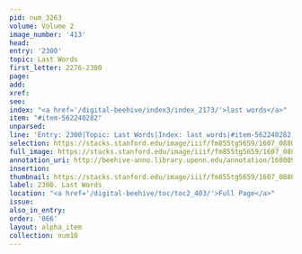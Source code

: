 ```yaml
---
pid: num_3263
volume: Volume 2
image_number: '413'
head:
entry: '2300'
topic: Last Words
first_letter: 2276-2300
page:
add:
xref:
see:
index: "<a href='/digital-beehive/index3/index_2173/'>last words</a>"
item: "#item-562240282"
unparsed:
line: 'Entry: 2300|Topic: Last Words|Index: last words|#item-562240282'
selection: https://stacks.stanford.edu/image/iiif/fm855tg5659/1607_0880/504,3753,2860,722/full/0/default.jpg
full_image: https://stacks.stanford.edu/image/iiif/fm855tg5659/1607_0880/full/full/0/default.jpg
annotation_uri: http://beehive-anno.library.upenn.edu/annotation/1680096757453
insertion:
thumbnail: https://stacks.stanford.edu/image/iiif/fm855tg5659/1607_0880/504,3753,600,180/250,/0/default.jpg
label: 2300. Last Words
location: "<a href='/digital-beehive/toc/toc2_403/'>Full Page</a>"
issue:
also_in_entry:
order: '066'
layout: alpha_item
collection: num10
---
```

